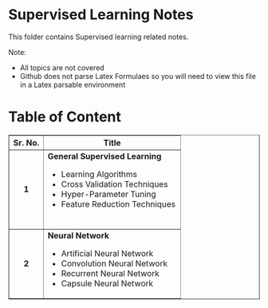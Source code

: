 # Supervised Learning Notes

This folder contains Supervised learning related notes.

Note: 

- All topics are not covered
- Github does not parse Latex Formulaes so you will need to view this file in a Latex parsable environment



# Table of Content

<table width=100% border=1 cellpadding="10" cellspacing="1">
<colgroup>
</colgroup>
<thead>
  <tr>
    <th width=20%><center>Sr. No.</center></th>
    <th width=80%>Title</th>
  </tr>
</thead>
<tbody>
  <tr>
    <td><center><b>1</b></center></td>
    <td><b>General Supervised Learning</b>
      <ul>
        <li>Learning Algorithms</li>
        <li>Cross Validation Techniques</li>
        <li>Hyper-Parameter Tuning</li>
        <li>Feature Reduction Techniques</li>
      </ul>
      <br></td>
  </tr>
  <tr>
    <td><center><b>2</b></center></td>
    <td><b>Neural Network</b>
    <ul>
        <li>Artificial Neural Network</li>
        <li>Convolution Neural Network</li>
        <li>Recurrent Neural Network</li>
        <li>Capsule Neural Network</li>
      </ul>
    </td>
  </tr>
</tbody>
</table>